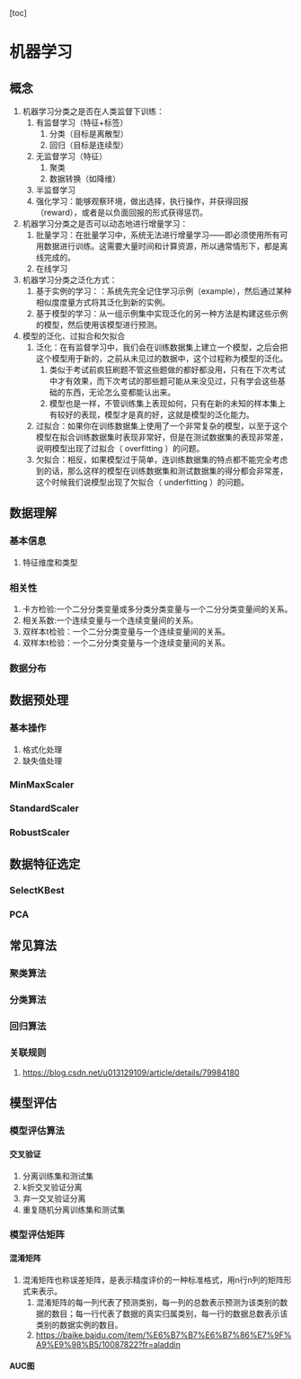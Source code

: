 [toc]
# 机器学习
## 概念
1. 机器学习分类之是否在人类监督下训练：
   1. 有监督学习（特征+标签）
      1. 分类（目标是离散型）
      2. 回归（目标是连续型）
   2. 无监督学习（特征）
      1. 聚类
      2. 数据转换（如降维）
   3. 半监督学习
   4. 强化学习：能够观察环境，做出选择，执行操作，并获得回报（reward），或者是以负面回报的形式获得惩罚。
2. 机器学习分类之是否可以动态地进行增量学习：
   1. 批量学习：在批量学习中，系统无法进行增量学习——即必须使用所有可用数据进行训练。这需要大量时间和计算资源，所以通常情形下，都是离线完成的。
   2. 在线学习
3. 机器学习分类之泛化方式：
   1. 基于实例的学习：：系统先完全记住学习示例（example），然后通过某种相似度度量方式将其泛化到新的实例。
   2. 基于模型的学习：从一组示例集中实现泛化的另一种方法是构建这些示例的模型，然后使用该模型进行预测。
4. 模型的泛化、过拟合和欠拟合
   1. 泛化：在有监督学习中，我们会在训练数据集上建立一个模型，之后会把这个模型用于新的，之前从未见过的数据中，这个过程称为模型的泛化。
      1. 类似于考试前疯狂刷题不管这些题做的都好都没用，只有在下次考试中才有效果，而下次考试的那些题可能从来没见过，只有学会这些基础的东西，无论怎么变都能认出来。
      2. 模型也是一样，不管训练集上表现如何，只有在新的未知的样本集上有较好的表现，模型才是真的好，这就是模型的泛化能力。
   2. 过拟合：如果你在训练数据集上使用了一个非常复杂的模型，以至于这个模型在拟合训练数据集时表现非常好，但是在测试数据集的表现非常差，说明模型出现了过拟合（ overfitting ）的问题。
   3. 欠拟合：相反，如果模型过于简单，连训练数据集的特点都不能完全考虑到的话，那么这样的模型在训练数据集和测试数据集的得分都会非常差，这个时候我们说模型出现了欠拟合（ underfitting ）的问题。
## 数据理解
### 基本信息
1. 特征维度和类型
### 相关性
1. 卡方检验:一个二分分类变量或多分类分类变量与一个二分分类变量间的关系。
2. 相关系数:一个连续变量与一个连续变量间的关系。
3. 双样本t检验：一个二分分类变量与一个连续变量间的关系。
4. 双样本t检验：一个二分分类变量与一个连续变量间的关系。

### 数据分布

## 数据预处理
### 基本操作
1. 格式化处理
2. 缺失值处理

### MinMaxScaler
### StandardScaler
### RobustScaler
## 数据特征选定
### SelectKBest
### PCA

## 常见算法
### 聚类算法
### 分类算法
### 回归算法
### 关联规则
1. https://blog.csdn.net/u013129109/article/details/79984180

## 模型评估
### 模型评估算法
#### 交叉验证
1. 分离训练集和测试集
2. k折交叉验证分离
3. 弃一交叉验证分离
4. 重复随机分离训练集和测试集
### 模型评估矩阵
#### 混淆矩阵
1. 混淆矩阵也称误差矩阵，是表示精度评价的一种标准格式，用n行n列的矩阵形式来表示。
   1. 混淆矩阵的每一列代表了预测类别，每一列的总数表示预测为该类别的数据的数目；每一行代表了数据的真实归属类别，每一行的数据总数表示该类别的数据实例的数目。
   2. https://baike.baidu.com/item/%E6%B7%B7%E6%B7%86%E7%9F%A9%E9%98%B5/10087822?fr=aladdin
#### AUC图
